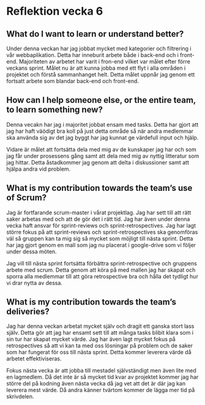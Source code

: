 # Reflektion vecka 6


## What do I want to learn or understand better?
Under denna veckan har jag jobbat mycket med kategorier och filtrering i vår webbaplikation. Detta har inneburit arbete både i back-end och i front-end. Majoriteten av arbetet har varit i fron-end vilket var målet efter förre veckans sprint. Målet nu är att kunna jobba med ett flyt i alla områden i projektet och förstå sammanhanget helt. Detta målet uppnår jag genom ett fortsatt arbete som blandar back-end och front-end.

## How can I help someone else, or the entire team, to learn something new?
Denna vecakn har jag i majoritet jobbat ensam med tasks. Detta har gjort att jag har haft väödigt bra koll på just detta område så när andra medlemmar ska använda sig av det jag byggt har jag kunnat ge värdefull input och hjälp. 

Vidare är målet att fortsätta dela med mig av de kunskaper jag har och som jag får under prosessens gång samt att dela med mig av nyttig litteratur som jag hittar. Detta åstadkommer jag genom att delta i diskussioner samt att hjälpa andra vid problem. 


## What is my contribution towards the team’s use of Scrum?
Jag är fortfarande scrum-master i vårat projektlag. Jag har sett till att rätt saker arbetas med och att de gör det i rätt tid. Jag har även under denna vecka haft ansvar för sprint-reviews och sprint-retrospectives. Jag har lagt större fokus på att sprint-reviews och sprint-retrospectives ska genomföras väl så gruppen kan ta mig sig så mycket som möjligt till nästa sprint.
Detta har jag gjort genom en mall som jag nu placerat i google-drive som vi följer under dessa möten. 

Jag vill till nästa sprint fortsätta förbättra sprint-retrospective och gruppens arbete med scrum. Detta genom att köra på med mallen jag  har skapat och sporra alla medlemmar till att göra retrospective bra och hålla det tydligt hur vi drar nytta av dessa.

## What is my contribution towards the team’s deliveries?
Jag har denna veckan arbetat mycket själv och dragit ett ganska stort lass själv. Detta gör att jag har ensamt sett till att många tasks blibit klara som i sin tur har skapat mycket värde. Jag har även lagt mycket fokus på retrospectives så att vi kan ta med oss lösningar på problem och de saker som har fungerat för oss till nästa sprint. Detta kommer leverera värde då arbetet effektiviseras. 

Fokus nästa vecka är att jobba till mestadel självständigt men även lite med en lagmedlem. Då det inte är så mycket tid kvar av projektet kommer jag har större del på kodning även nästa vecka då jag vet att det är där jag kan leverera mest värde. Då andra känner tvärtom kommer de lägga mer tid på skrivdelen. 